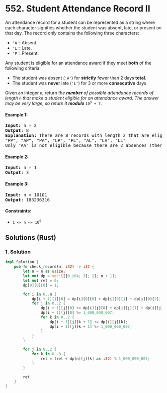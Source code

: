 # 552. Student Attendance Record II
An attendance record for a student can be represented as a string where each character signifies whether the student was absent, late, or present on that day. The record only contains the following three characters:

* `'A'`: Absent.
* `'L'`: Late.
* `'P'`: Present.

Any student is eligible for an attendance award if they meet **both** of the following criteria:

* The student was absent (`'A'`) for **strictly** fewer than 2 days **total**.
* The student was **never** late (`'L'`) for 3 or more **consecutive** days.

Given an integer `n`, return *the **number** of possible attendance records of length* `n` *that make a student eligible for an attendance award. The answer may be very large, so return it **modulo*** <code>10<sup>9</sup> + 7</code>.

#### Example 1:
<pre>
<strong>Input:</strong> n = 2
<strong>Output:</strong> 8
<strong>Explanation:</strong> There are 8 records with length 2 that are eligible for an award:
"PP", "AP", "PA", "LP", "PL", "AL", "LA", "LL"
Only "AA" is not eligible because there are 2 absences (there need to be fewer than 2).
</pre>

#### Example 2:
<pre>
<strong>Input:</strong> n = 1
<strong>Output:</strong> 3
</pre>

#### Example 3:
<pre>
<strong>Input:</strong> n = 10101
<strong>Output:</strong> 183236316
</pre>

#### Constraints:
* <code>1 <= n <= 10<sup>5</sup></code>

## Solutions (Rust)

### 1. Solution
```Rust
impl Solution {
    pub fn check_record(n: i32) -> i32 {
        let n = n as usize;
        let mut dp = vec![[[0_i64; 3]; 2]; n + 1];
        let mut ret = 0;
        dp[0][0][0] = 1;

        for i in 0..n {
            dp[i + 1][1][0] = dp[i][0][0] + dp[i][0][1] + dp[i][0][2];
            for j in 0..2 {
                dp[i + 1][j][0] += dp[i][j][0] + dp[i][j][1] + dp[i][j][2];
                dp[i + 1][j][0] %= 1_000_000_007;
                for k in 0..2 {
                    dp[i + 1][j][k + 1] += dp[i][j][k];
                    dp[i + 1][j][k + 1] %= 1_000_000_007;
                }
            }
        }

        for j in 0..2 {
            for k in 0..3 {
                ret = (ret + dp[n][j][k] as i32) % 1_000_000_007;
            }
        }

        ret
    }
}
```
